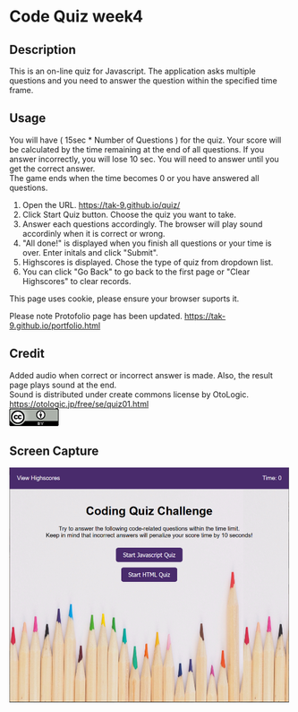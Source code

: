 # Code Quiz week4
## Description 
This is an on-line quiz for Javascript. The application asks multiple questions and you need to answer the question within the specified time frame. 

## Usage 
You will have ( 15sec * Number of Questions ) for the quiz. Your score will be calculated by the time remaining at the end of all questions. If you answer incorrectly, you will lose 10 sec. You will need to answer until you get the correct answer.  
The game ends when the time becomes 0 or you have answered all questions. 

1. Open the URL. 
https://tak-9.github.io/quiz/
2. Click Start Quiz button. Choose the quiz you want to take. 
3. Answer each questions accordingly. The browser will play sound accordinly when it is correct or wrong.  
4. "All done!" is displayed when you finish all questions or your time is over. 
   Enter initals and click "Submit". 
5. Highscores is displayed. Chose the type of quiz from dropdown list. 
6. You can click "Go Back" to go back to the first page or "Clear Highscores" to clear records.

This page uses cookie, please ensure your browser suports it. 

Please note Protofolio page has been updated.
https://tak-9.github.io/portfolio.html

## Credit 
Added audio when correct or incorrect answer is made. Also, the result page plays sound at the end.  
Sound is distributed under create commons license by OtoLogic. https://otologic.jp/free/se/quiz01.html<br>
<img src=cc.png>

## Screen Capture 

<img src="screen_capture.png" width="500px">
